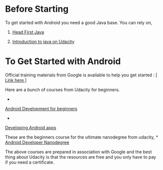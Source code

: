 # Before Starting

To get started with Android you need a good Java base. You can rely on, 
1. [Head First Java]( http://www.headfirstlabs.com/books/hfjava/)

2. [Introduction to java on Udacity](https://www.udacity.com/course/intro-to-java-programming--cs046)
 

# To Get Started with Android

Official training materials from Google is available to help you get started : 
[[ Link here ]](http://developer.android.com/training/index.html)

Here are a bunch of courses from Udacity for beginners. 

* 
[Android Development for beginners](https://www.udacity.com/course/android-development-for-beginners--ud837) 

* 
[Developing Android apps](https://www.udacity.com/course/developing-android-apps--ud853)


These are the beginners course for the ultimate nanodegree from udacity, 
* 
[Android Developer Nanodegree](https://www.udacity.com/course/android-developer-nanodegree--nd801)

The above courses are prepared in association with Google and the best thing about Udacity is that the resources are free and you only have to pay if you need a certificate.

